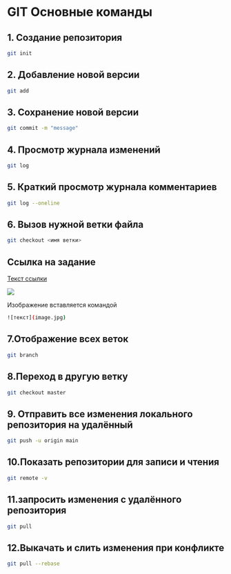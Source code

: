 # GIT Основные команды
## 1. **Создание репозитория**

```sh
git init
```

## 2. **Добавление новой версии**

```sh
git add
```

## 3. **Сохранение новой версии**

```sh
git commit -m "message"
```

## 4. **Просмотр журнала изменений**

```sh
git log
```

## 5. **Краткий просмотр журнала комментариев**

```sh
git log --oneline
```

## 6. **Вызов нужной ветки файла**

```sh
git checkout <имя ветки>
```

##  **Ссылка на задание**

[Текст ссылки](https://gb.ru/lessons/381844/homework)

![](imagegit.jpg)

Изображение вставляется командой

```sh
![текст](image.jpg)
```

## 7.**Отображение всех веток**

```sh
git branch
```

## 8.**Переход в другую ветку**

```sh
git checkout master
```

## 9. **Отправить все изменения локального репозитория на удалённый**

```sh
git push -u origin main
```

## 10.**Показать репозитории для записи и чтения**

```sh
git remote -v
```

## 11.**запросить изменения с удалённого репозитория**

```sh
git pull
```

## 12.**Выкачать и слить изменения при конфликте**

```sh
git pull --rebase
```